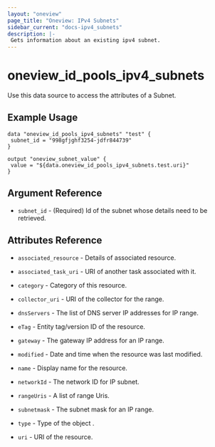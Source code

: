 ```yaml
---
layout: "oneview"
page_title: "Oneview: IPv4 Subnets"
sidebar_current: "docs-ipv4_subnets"
description: |-
 Gets information about an existing ipv4 subnet.
---
```


# oneview\_id_pools_ipv4_subnets

Use this data source to access the attributes of a Subnet.

## Example Usage

```hcl
data "oneview_id_pools_ipv4_subnets" "test" {
 subnet_id = "998gfjghf3254-jdfr844739"
}

output "oneview_subnet_value" {
 value = "${data.oneview_id_pools_ipv4_subnets.test.uri}"
}
```

## Argument Reference

* `subnet_id` - (Required) Id of the subnet whose details need to be retrieved.

## Attributes Reference

* `associated_resource` - Details of associated resource.

* `associated_task_uri` - URI of another task associated with it.

* `category` - Category of this resource.

* `collector_uri` - URI of the collector for the range.

* `dnsServers` - The list of DNS server IP addresses for IP range.

* `eTag` - Entity tag/version ID of the resource. 

* `gateway` - The gateway IP address for an IP range.

* `modified` - Date and time when the resource was last modified.

* `name` - Display name for the resource.

* `networkId` - The network ID for IP subnet.

* `rangeUris` - A list of range Uris.

* `subnetmask` - The subnet mask for an IP range.

* `type` - Type of the object .

* `uri` - URI of the resource.
